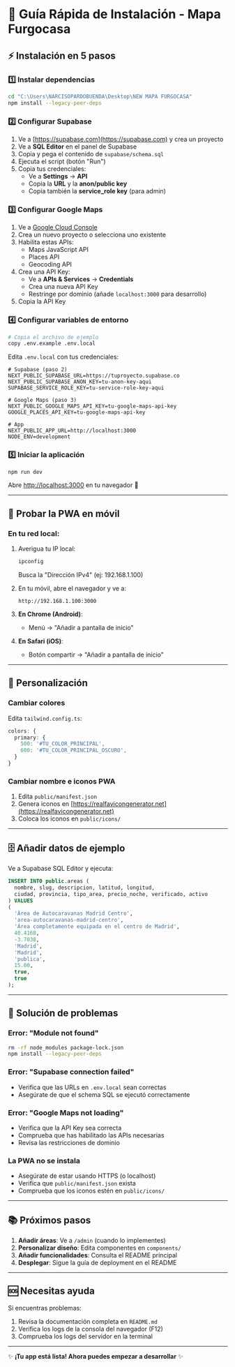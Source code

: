 # 🚀 Guía Rápida de Instalación - Mapa Furgocasa

## ⚡ Instalación en 5 pasos

### 1️⃣ Instalar dependencias

```bash
cd "C:\Users\NARCISOPARDOBUENDA\Desktop\NEW MAPA FURGOCASA"
npm install --legacy-peer-deps
```

### 2️⃣ Configurar Supabase

1. Ve a [https://supabase.com](https://supabase.com) y crea un proyecto
2. Ve a **SQL Editor** en el panel de Supabase
3. Copia y pega el contenido de `supabase/schema.sql`
4. Ejecuta el script (botón "Run")
5. Copia tus credenciales:
   - Ve a **Settings** → **API**
   - Copia la **URL** y la **anon/public key**
   - Copia también la **service_role key** (para admin)

### 3️⃣ Configurar Google Maps

1. Ve a [Google Cloud Console](https://console.cloud.google.com)
2. Crea un nuevo proyecto o selecciona uno existente
3. Habilita estas APIs:
   - Maps JavaScript API
   - Places API  
   - Geocoding API
4. Crea una API Key:
   - Ve a **APIs & Services** → **Credentials**
   - Crea una nueva API Key
   - Restringe por dominio (añade `localhost:3000` para desarrollo)
5. Copia la API Key

### 4️⃣ Configurar variables de entorno

```bash
# Copia el archivo de ejemplo
copy .env.example .env.local
```

Edita `.env.local` con tus credenciales:

```env
# Supabase (paso 2)
NEXT_PUBLIC_SUPABASE_URL=https://tuproyecto.supabase.co
NEXT_PUBLIC_SUPABASE_ANON_KEY=tu-anon-key-aqui
SUPABASE_SERVICE_ROLE_KEY=tu-service-role-key-aqui

# Google Maps (paso 3)
NEXT_PUBLIC_GOOGLE_MAPS_API_KEY=tu-google-maps-api-key
GOOGLE_PLACES_API_KEY=tu-google-maps-api-key

# App
NEXT_PUBLIC_APP_URL=http://localhost:3000
NODE_ENV=development
```

### 5️⃣ Iniciar la aplicación

```bash
npm run dev
```

Abre [http://localhost:3000](http://localhost:3000) en tu navegador 🎉

---

## 📱 Probar la PWA en móvil

### En tu red local:

1. Averigua tu IP local:
   ```bash
   ipconfig
   ```
   Busca la "Dirección IPv4" (ej: 192.168.1.100)

2. En tu móvil, abre el navegador y ve a:
   ```
   http://192.168.1.100:3000
   ```

3. **En Chrome (Android)**:
   - Menú → "Añadir a pantalla de inicio"

4. **En Safari (iOS)**:
   - Botón compartir → "Añadir a pantalla de inicio"

---

## 🎨 Personalización

### Cambiar colores

Edita `tailwind.config.ts`:

```typescript
colors: {
  primary: {
    500: '#TU_COLOR_PRINCIPAL',
    600: '#TU_COLOR_PRINCIPAL_OSCURO',
  }
}
```

### Cambiar nombre e iconos PWA

1. Edita `public/manifest.json`
2. Genera iconos en [https://realfavicongenerator.net](https://realfavicongenerator.net)
3. Coloca los iconos en `public/icons/`

---

## 🗄️ Añadir datos de ejemplo

Ve a Supabase SQL Editor y ejecuta:

```sql
INSERT INTO public.areas (
  nombre, slug, descripcion, latitud, longitud,
  ciudad, provincia, tipo_area, precio_noche, verificado, activo
) VALUES 
(
  'Área de Autocaravanas Madrid Centro',
  'area-autocaravanas-madrid-centro',
  'Área completamente equipada en el centro de Madrid',
  40.4168,
  -3.7038,
  'Madrid',
  'Madrid',
  'publica',
  15.00,
  true,
  true
);
```

---

## 🐛 Solución de problemas

### Error: "Module not found"
```bash
rm -rf node_modules package-lock.json
npm install --legacy-peer-deps
```

### Error: "Supabase connection failed"
- Verifica que las URLs en `.env.local` sean correctas
- Asegúrate de que el schema SQL se ejecutó correctamente

### Error: "Google Maps not loading"
- Verifica que la API Key sea correcta
- Comprueba que has habilitado las APIs necesarias
- Revisa las restricciones de dominio

### La PWA no se instala
- Asegúrate de estar usando HTTPS (o localhost)
- Verifica que `public/manifest.json` exista
- Comprueba que los iconos estén en `public/icons/`

---

## 📚 Próximos pasos

1. **Añadir áreas**: Ve a `/admin` (cuando lo implementes)
2. **Personalizar diseño**: Edita componentes en `components/`
3. **Añadir funcionalidades**: Consulta el README principal
4. **Desplegar**: Sigue la guía de deployment en el README

---

## 🆘 Necesitas ayuda

Si encuentras problemas:

1. Revisa la documentación completa en `README.md`
2. Verifica los logs de la consola del navegador (F12)
3. Comprueba los logs del servidor en la terminal

---

✨ **¡Tu app está lista! Ahora puedes empezar a desarrollar** ✨

